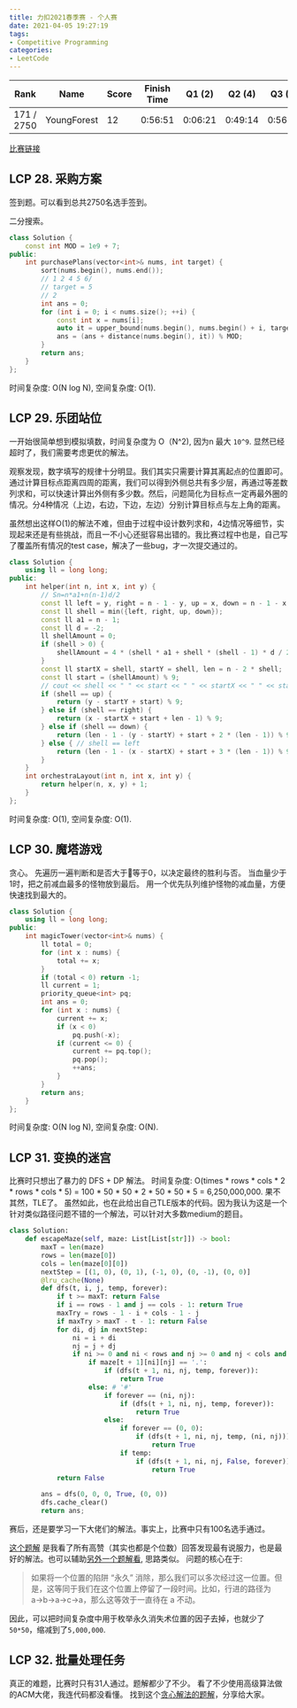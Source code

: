 ```yaml
---
title: 力扣2021春季赛 - 个人赛
date: 2021-04-05 19:27:19
tags:
- Competitive Programming
categories:
- LeetCode
---
```


| Rank |	Name |	Score |	Finish Time | 	Q1 (2) |	Q2 (4) |	Q3 (6) |	Q4 (8)| Q5 (10)
|--|--|--|--|--|--|--|--|--|
| 171 / 2750 | YoungForest | 12 | 0:56:51 | 0:06:21 | 0:49:14 | 0:56:55 | null | null |

[比赛链接](https://leetcode-cn.com/contest/season/2021-spring/ranking/solo/)

## LCP 28. 采购方案

签到题。可以看到总共2750名选手签到。

二分搜索。

```cpp
class Solution {
    const int MOD = 1e9 + 7;
public:
    int purchasePlans(vector<int>& nums, int target) {
        sort(nums.begin(), nums.end());
        // 1 2 4 5 6/
        // target = 5
        // 2
        int ans = 0;
        for (int i = 0; i < nums.size(); ++i) {
            const int x = nums[i];
            auto it = upper_bound(nums.begin(), nums.begin() + i, target - x);
            ans = (ans + distance(nums.begin(), it)) % MOD;
        }
        return ans;
    }
};
```

时间复杂度: O(N log N),
空间复杂度: O(1).

## LCP 29. 乐团站位

一开始很简单想到模拟填数，时间复杂度为 O（N^2), 因为n 最大 `10^9`. 显然已经超时了，我们需要考虑更优的解法。

观察发现，数字填写的规律十分明显。我们其实只需要计算其离起点的位置即可。通过计算目标点距离四周的距离，我们可以得到外侧总共有多少层，再通过等差数列求和，可以快速计算出外侧有多少数。然后，问题简化为目标点一定再最外圈的情况。分4种情况（上边，右边，下边，左边）分别计算目标点与左上角的距离。

虽然想出这样O(1)的解法不难，但由于过程中设计数列求和，4边情况等细节，实现起来还是有些挑战，而且一不小心还挺容易出错的。我比赛过程中也是，自己写了覆盖所有情况的test case，解决了一些bug，才一次提交通过的。

```cpp
class Solution {
    using ll = long long;
public:
    int helper(int n, int x, int y) {
        // Sn=n*a1+n(n-1)d/2
        const ll left = y, right = n - 1 - y, up = x, down = n - 1 - x;
        const ll shell = min({left, right, up, down});
        const ll a1 = n - 1;
        const ll d = -2;
        ll shellAmount = 0;
        if (shell > 0) {
            shellAmount = 4 * (shell * a1 + shell * (shell - 1) * d / 2);
        }
        const ll startX = shell, startY = shell, len = n - 2 * shell;
        const ll start = (shellAmount) % 9;
        // cout << shell << " " << start << " " << startX << " " << startY << endl;
        if (shell == up) {
            return (y - startY + start) % 9;
        } else if (shell == right) {
            return (x - startX + start + len - 1) % 9;
        } else if (shell == down) {
            return (len - 1 - (y - startY) + start + 2 * (len - 1)) % 9;
        } else { // shell == left
            return (len - 1 - (x - startX) + start + 3 * (len - 1)) % 9;
        }
    }
    int orchestraLayout(int n, int x, int y) {
        return helper(n, x, y) + 1;
    }
};
```

时间复杂度: O(1),
空间复杂度: O(1).

## LCP 30. 魔塔游戏

贪心。
先遍历一遍判断和是否大于等于0，以决定最终的胜利与否。
当血量少于1时，把之前减血最多的怪物放到最后。
用一个优先队列维护怪物的减血量，方便快速找到最大的。

```cpp
class Solution {
    using ll = long long;
public:
    int magicTower(vector<int>& nums) {
        ll total = 0;
        for (int x : nums) {
            total += x;
        }
        if (total < 0) return -1;
        ll current = 1;
        priority_queue<int> pq;
        int ans = 0;
        for (int x : nums) {
            current += x;
            if (x < 0)
                pq.push(-x);
            if (current <= 0) {
                current += pq.top();
                pq.pop();
                ++ans;
            }
        }
        return ans;
    }
};
```

时间复杂度: O(N log N),
空间复杂度: O(N).

## LCP 31. 变换的迷宫

比赛时只想出了暴力的 DFS + DP 解法。
时间复杂度: O(times * rows * cols * 2 * rows * cols * 5) = 100 * 50 * 50 * 2 * 50 * 50 * 5 = 6,250,000,000. 果不其然，TLE了。
虽然如此，也在此给出自己TLE版本的代码。因为我认为这是一个针对类似路径问题不错的一个解法，可以针对大多数medium的题目。

```python
class Solution:
    def escapeMaze(self, maze: List[List[str]]) -> bool:
        maxT = len(maze)
        rows = len(maze[0])
        cols = len(maze[0][0])
        nextStep = [(1, 0), (0, 1), (-1, 0), (0, -1), (0, 0)]
        @lru_cache(None)
        def dfs(t, i, j, temp, forever):
            if t >= maxT: return False
            if i == rows - 1 and j == cols - 1: return True
            maxTry = rows - 1 - i + cols - 1 - j
            if maxTry > maxT - t - 1: return False
            for di, dj in nextStep:
                ni = i + di
                nj = j + dj
                if ni >= 0 and ni < rows and nj >= 0 and nj < cols and t + 1 < maxT:
                    if maze[t + 1][ni][nj] == '.':
                        if (dfs(t + 1, ni, nj, temp, forever)):
                            return True
                    else: # '#'
                        if forever == (ni, nj):
                            if (dfs(t + 1, ni, nj, temp, forever)):
                                return True
                        else:
                            if forever == (0, 0):
                                if (dfs(t + 1, ni, nj, temp, (ni, nj))):
                                    return True
                            if temp:
                                if (dfs(t + 1, ni, nj, False, forever)):
                                    return True
            return False
        
        ans = dfs(0, 0, 0, True, (0, 0))
        dfs.cache_clear()
        return ans;
```

赛后，还是要学习一下大佬们的解法。事实上，比赛中只有100名选手通过。

[这个题解](https://leetcode-cn.com/problems/Db3wC1/solution/ji-yi-hua-sou-suo-si-lu-xiang-jie-by-hal-mmnj/) 是我看了所有高赞（其实也都是个位数）回答发现最有说服力，也是最好的解法。也可以辅助[另外一个题解看](https://leetcode-cn.com/problems/Db3wC1/solution/dong-tai-gui-hua-he-xin-yao-dian-you-hua-gnas/), 思路类似。
问题的核心在于:
>如果将一个位置的陷阱 “永久” 消除，那么我们可以多次经过这一位置。但是，这等同于我们在这个位置上停留了一段时间。比如，行进的路径为 a→b→a→c→a，那么这等效于一直待在 a 不动。

因此，可以把时间复杂度中用于枚举永久消失术位置的因子去掉，也就少了`50*50`，缩减到了`5,000,000`.

## LCP 32. 批量处理任务

真正的难题，比赛时只有31人通过。题解都少了不少。
看了不少使用高级算法做的ACM大佬，我连代码都没看懂。
找到这个[贪心解法的题解](https://leetcode-cn.com/problems/t3fKg1/solution/c-tan-xin-by-zqy1018-03bd/)，分享给大家。